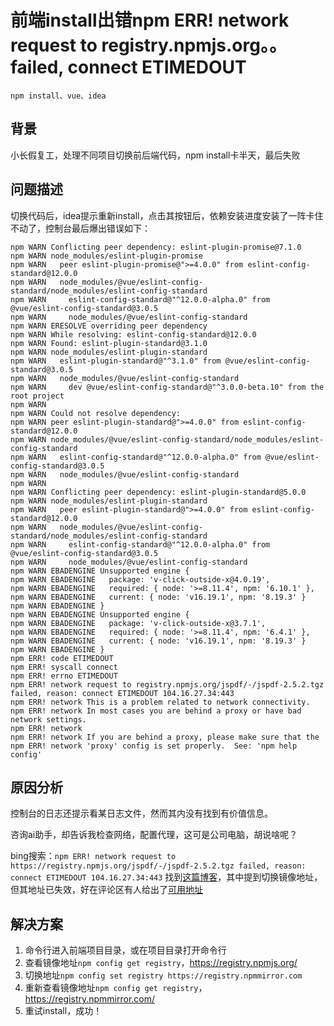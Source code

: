 # 前端install出错npm ERR! network request to registry.npmjs.org。。 failed, connect ETIMEDOUT

    npm install、vue、idea

## 背景

小长假复工，处理不同项目切换前后端代码，npm install卡半天，最后失败

## 问题描述

切换代码后，idea提示重新install，点击其按钮后，依赖安装进度安装了一阵卡住不动了，控制台最后爆出错误如下：

```log
npm WARN Conflicting peer dependency: eslint-plugin-promise@7.1.0
npm WARN node_modules/eslint-plugin-promise
npm WARN   peer eslint-plugin-promise@">=4.0.0" from eslint-config-standard@12.0.0
npm WARN   node_modules/@vue/eslint-config-standard/node_modules/eslint-config-standard
npm WARN     eslint-config-standard@"^12.0.0-alpha.0" from @vue/eslint-config-standard@3.0.5
npm WARN     node_modules/@vue/eslint-config-standard
npm WARN ERESOLVE overriding peer dependency
npm WARN While resolving: eslint-config-standard@12.0.0
npm WARN Found: eslint-plugin-standard@3.1.0
npm WARN node_modules/eslint-plugin-standard
npm WARN   eslint-plugin-standard@"^3.1.0" from @vue/eslint-config-standard@3.0.5
npm WARN   node_modules/@vue/eslint-config-standard
npm WARN     dev @vue/eslint-config-standard@"^3.0.0-beta.10" from the root project
npm WARN
npm WARN Could not resolve dependency:
npm WARN peer eslint-plugin-standard@">=4.0.0" from eslint-config-standard@12.0.0
npm WARN node_modules/@vue/eslint-config-standard/node_modules/eslint-config-standard
npm WARN   eslint-config-standard@"^12.0.0-alpha.0" from @vue/eslint-config-standard@3.0.5
npm WARN   node_modules/@vue/eslint-config-standard
npm WARN
npm WARN Conflicting peer dependency: eslint-plugin-standard@5.0.0
npm WARN node_modules/eslint-plugin-standard
npm WARN   peer eslint-plugin-standard@">=4.0.0" from eslint-config-standard@12.0.0
npm WARN   node_modules/@vue/eslint-config-standard/node_modules/eslint-config-standard
npm WARN     eslint-config-standard@"^12.0.0-alpha.0" from @vue/eslint-config-standard@3.0.5
npm WARN     node_modules/@vue/eslint-config-standard
npm WARN EBADENGINE Unsupported engine {
npm WARN EBADENGINE   package: 'v-click-outside-x@4.0.19',
npm WARN EBADENGINE   required: { node: '>=8.11.4', npm: '6.10.1' },
npm WARN EBADENGINE   current: { node: 'v16.19.1', npm: '8.19.3' }
npm WARN EBADENGINE }
npm WARN EBADENGINE Unsupported engine {
npm WARN EBADENGINE   package: 'v-click-outside-x@3.7.1',
npm WARN EBADENGINE   required: { node: '>=8.11.4', npm: '6.4.1' },
npm WARN EBADENGINE   current: { node: 'v16.19.1', npm: '8.19.3' }
npm WARN EBADENGINE }
npm ERR! code ETIMEDOUT
npm ERR! syscall connect
npm ERR! errno ETIMEDOUT
npm ERR! network request to registry.npmjs.org/jspdf/-/jspdf-2.5.2.tgz failed, reason: connect ETIMEDOUT 104.16.27.34:443
npm ERR! network This is a problem related to network connectivity.
npm ERR! network In most cases you are behind a proxy or have bad network settings.
npm ERR! network
npm ERR! network If you are behind a proxy, please make sure that the
npm ERR! network 'proxy' config is set properly.  See: 'npm help config'
```

## 原因分析

控制台的日志还提示看某日志文件，然而其内没有找到有价值信息。

咨询ai助手，却告诉我检查网络，配置代理，这可是公司电脑，胡说啥呢？

bing搜索：`npm ERR! network request to https://registry.npmjs.org/jspdf/-/jspdf-2.5.2.tgz failed, reason: connect ETIMEDOUT 104.16.27.34:443`
找到[这篇博客](https://blog.csdn.net/weixin_43405300/article/details/131717884)，其中提到切换镜像地址，
但其地址已失效，好在评论区有人给出了[可用地址](https://registry.npmmirror.com/)

## 解决方案

1. 命令行进入前端项目目录，或在项目目录打开命令行
2. 查看镜像地址`npm config get registry`，https://registry.npmjs.org/
3. 切换地址`npm config set registry https://registry.npmmirror.com`
4. 重新查看镜像地址`npm config get registry`，https://registry.npmmirror.com/
5. 重试install，成功！
